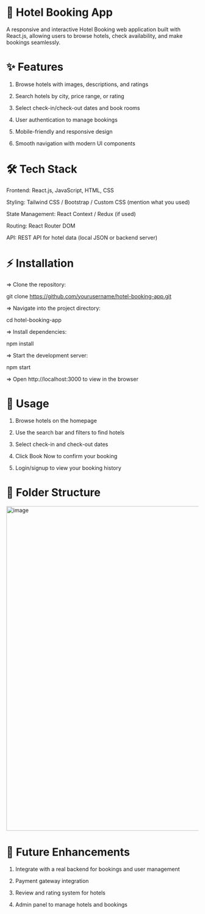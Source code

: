 # 🏨 Hotel Booking App

A responsive and interactive Hotel Booking web application built with React.js, allowing users to browse hotels, check availability, and make bookings seamlessly.

# ✨ Features

1. Browse hotels with images, descriptions, and ratings

2. Search hotels by city, price range, or rating

3. Select check-in/check-out dates and book rooms

4. User authentication to manage bookings

5. Mobile-friendly and responsive design

6. Smooth navigation with modern UI components

# 🛠️ Tech Stack

Frontend: React.js, JavaScript, HTML, CSS

Styling: Tailwind CSS / Bootstrap / Custom CSS (mention what you used)

State Management: React Context / Redux (if used)

Routing: React Router DOM

API: REST API for hotel data (local JSON or backend server)

# ⚡ Installation

=> Clone the repository:

git clone https://github.com/yourusername/hotel-booking-app.git


=> Navigate into the project directory:

cd hotel-booking-app


=> Install dependencies:

npm install


=> Start the development server:

npm start


=> Open http://localhost:3000 to view in the browser

# 🚀 Usage

1. Browse hotels on the homepage

2. Use the search bar and filters to find hotels

3. Select check-in and check-out dates

4. Click Book Now to confirm your booking

5. Login/signup to view your booking history

# 📁 Folder Structure
<img width="1891" height="851" alt="image" src="https://github.com/user-attachments/assets/980db536-8101-44bc-befb-b60ac76e7efc" />

# 🔮 Future Enhancements

1. Integrate with a real backend for bookings and user management

2. Payment gateway integration

3. Review and rating system for hotels

5. Admin panel to manage hotels and bookings
